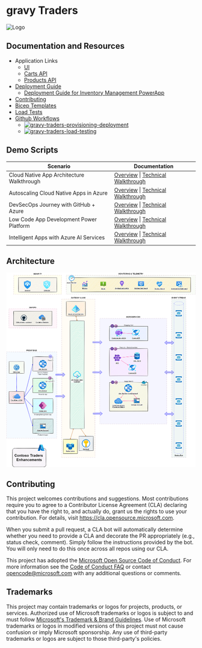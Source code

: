 # gravy Traders

![Logo](./docs/images/logo-1280x640.png)

## Documentation and Resources

* Application Links
  * [UI](https://www.gravytraders.com/)
  * [Carts API](https://gravy-traders-cartsprod.delightfuldune-ced90d47.eastus.azurecontainerapps.io/swagger)
  * [Products API](https://gravy-traders-productsprod.eastus.cloudapp.azure.com/swagger/)
* [Deployment Guide](./docs/App-Deployment-Guide.md)
  * [Deployment Guide for Inventory Management PowerApp](./docs/Inventory-power-app-deployment-guide.md)
* [Contributing](./CONTRIBUTING.md)
* [Bicep Templates](./iac/)
* [Load Tests](./tests/loadtests/)
* [Github Workflows](./.github/workflows/)
  * [![gravy-traders-provisioning-deployment](https://github.com/microsoft/gravyTraders/actions/workflows/gravy-traders-provisioning-deployment.yml/badge.svg)](https://github.com/microsoft/gravyTraders/actions/workflows/gravy-traders-provisioning-deployment.yml)
  * [![gravy-traders-load-testing](https://github.com/microsoft/gravyTraders/actions/workflows/gravy-traders-load-testing.yml/badge.svg)](https://github.com/microsoft/gravyTraders/actions/workflows/gravy-traders-load-testing.yml)

## Demo Scripts

  | Scenario                                  | Documentation                                                                                                                                                                              |
  | ----------------------------------------- | ------------------------------------------------------------------------------------------------------------------------------------------------------------------------------------------ |
  | Cloud Native App Architecture Walkthrough | [Overview](./demo-scripts/cloud-native-app-architecture/overview.md) \| [Technical Walkthrough](./demo-scripts/cloud-native-app-architecture/technical-walkthrough.md)                     |
  | Autoscaling Cloud Native Apps in Azure    | [Overview](./demo-scripts/autoscaling-cloud-native-apps-azure/overview.md) \| [Technical Walkthrough](./demo-scripts/autoscaling-cloud-native-apps-azure/technical-walkthrough.md)         |
  | DevSecOps Journey with GitHub + Azure     | [Overview](./demo-scripts/devsecops/overview.md) \| [Technical Walkthrough](./demo-scripts/devsecops/technical-walkthrough.md)                                                             |
  | Low Code App Development Power Platform   | [Overview](./demo-scripts/low-code-development/overview.md) \| [Technical Walkthrough](./demo-scripts/low-code-development/technical-walkthrough.md)                                       |
  | Intelligent Apps with Azure AI Services   | [Overview](./demo-scripts/intelligent-apps-with-azure-ai-services/overview.md) \| [Technical Walkthrough](./demo-scripts/intelligent-apps-with-azure-ai-services/technical-walkthrough.md) |

## Architecture

![Architecture](./docs/architecture/gravy-traders-enhancements.drawio.png)

## Contributing

This project welcomes contributions and suggestions.  Most contributions require you to agree to a
Contributor License Agreement (CLA) declaring that you have the right to, and actually do, grant us
the rights to use your contribution. For details, visit https://cla.opensource.microsoft.com.

When you submit a pull request, a CLA bot will automatically determine whether you need to provide
a CLA and decorate the PR appropriately (e.g., status check, comment). Simply follow the instructions
provided by the bot. You will only need to do this once across all repos using our CLA.

This project has adopted the [Microsoft Open Source Code of Conduct](https://opensource.microsoft.com/codeofconduct/).
For more information see the [Code of Conduct FAQ](https://opensource.microsoft.com/codeofconduct/faq/) or
contact [opencode@microsoft.com](mailto:opencode@microsoft.com) with any additional questions or comments.

## Trademarks

This project may contain trademarks or logos for projects, products, or services. Authorized use of Microsoft
trademarks or logos is subject to and must follow [Microsoft's Trademark & Brand Guidelines](https://www.microsoft.com/en-us/legal/intellectualproperty/trademarks/usage/general).
Use of Microsoft trademarks or logos in modified versions of this project must not cause confusion or imply Microsoft sponsorship.
Any use of third-party trademarks or logos are subject to those third-party's policies.
